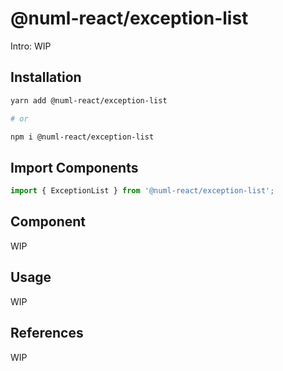 # @numl-react/exception-list

Intro: WIP

## Installation

```sh
yarn add @numl-react/exception-list

# or

npm i @numl-react/exception-list
```

## Import Components

```jsx
import { ExceptionList } from '@numl-react/exception-list';
```

## Component

WIP

## Usage

WIP

## References

WIP
